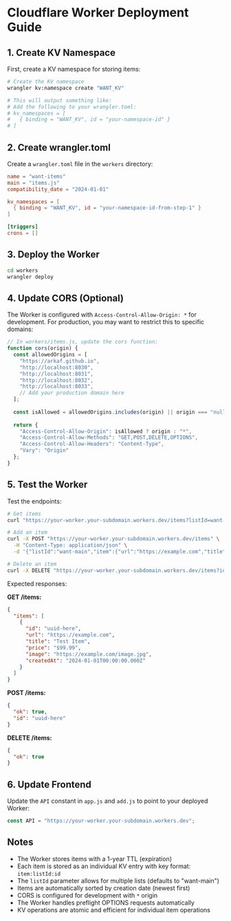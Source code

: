# Cloudflare Worker Deployment Guide

## 1. Create KV Namespace

First, create a KV namespace for storing items:

```bash
# Create the KV namespace
wrangler kv:namespace create "WANT_KV"

# This will output something like:
# Add the following to your wrangler.toml:
# kv_namespaces = [
#   { binding = "WANT_KV", id = "your-namespace-id" }
# ]
```

## 2. Create wrangler.toml

Create a `wrangler.toml` file in the `workers` directory:

```toml
name = "want-items"
main = "items.js"
compatibility_date = "2024-01-01"

kv_namespaces = [
  { binding = "WANT_KV", id = "your-namespace-id-from-step-1" }
]

[triggers]
crons = []
```

## 3. Deploy the Worker

```bash
cd workers
wrangler deploy
```

## 4. Update CORS (Optional)

The Worker is configured with `Access-Control-Allow-Origin: *` for development. For production, you may want to restrict this to specific domains:

```javascript
// In workers/items.js, update the cors function:
function cors(origin) {
  const allowedOrigins = [
    "https://arkaf.github.io",
    "http://localhost:8030",
    "http://localhost:8031", 
    "http://localhost:8032",
    "http://localhost:8033",
    // Add your production domain here
  ];
  
  const isAllowed = allowedOrigins.includes(origin) || origin === "null";
  
  return {
    "Access-Control-Allow-Origin": isAllowed ? origin : "*",
    "Access-Control-Allow-Methods": "GET,POST,DELETE,OPTIONS",
    "Access-Control-Allow-Headers": "Content-Type",
    "Vary": "Origin"
  };
}
```

## 5. Test the Worker

Test the endpoints:

```bash
# Get items
curl "https://your-worker.your-subdomain.workers.dev/items?listId=want-main"

# Add an item
curl -X POST "https://your-worker.your-subdomain.workers.dev/items" \
  -H "Content-Type: application/json" \
  -d '{"listId":"want-main","item":{"url":"https://example.com","title":"Test Item","price":"$99.99","image":"https://example.com/image.jpg"}}'

# Delete an item
curl -X DELETE "https://your-worker.your-subdomain.workers.dev/items?id=item-id&listId=want-main"
```

Expected responses:

**GET /items:**
```json
{
  "items": [
    {
      "id": "uuid-here",
      "url": "https://example.com",
      "title": "Test Item",
      "price": "$99.99",
      "image": "https://example.com/image.jpg",
      "createdAt": "2024-01-01T00:00:00.000Z"
    }
  ]
}
```

**POST /items:**
```json
{
  "ok": true,
  "id": "uuid-here"
}
```

**DELETE /items:**
```json
{
  "ok": true
}
```

## 6. Update Frontend

Update the `API` constant in `app.js` and `add.js` to point to your deployed Worker:

```javascript
const API = "https://your-worker.your-subdomain.workers.dev";
```

## Notes

- The Worker stores items with a 1-year TTL (expiration)
- Each item is stored as an individual KV entry with key format: `item:listId:id`
- The `listId` parameter allows for multiple lists (defaults to "want-main")
- Items are automatically sorted by creation date (newest first)
- CORS is configured for development with `*` origin
- The Worker handles preflight OPTIONS requests automatically
- KV operations are atomic and efficient for individual item operations
